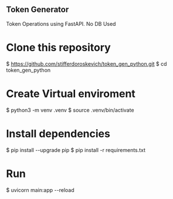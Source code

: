 ## Token Generator

Token Operations using FastAPI.
No DB Used

# Clone this repository
$ https://github.com/stifferdoroskevich/token_gen_python.git
$ cd token_gen_python

# Create Virtual enviroment
$ python3 -m venv .venv
$ source .venv/bin/activate

# Install dependencies
$ pip install --upgrade pip
$ pip install -r requirements.txt

# Run
$ uvicorn main:app --reload


